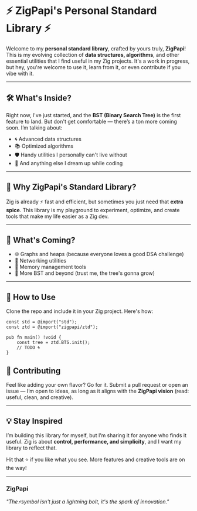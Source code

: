 # ⚡ ZigPapi's Personal Standard Library ⚡

Welcome to my **personal standard library**, crafted by yours truly, **ZigPapi**! This is my evolving collection of **data structures, algorithms**, and other essential utilities that I find useful in my Zig projects. It's a work in progress, but hey, you're welcome to use it, learn from it, or even contribute if you vibe with it.

---

## 🛠 What's Inside?
Right now, I've just started, and the **BST (Binary Search Tree)** is the first feature to land. But don't get comfortable — there’s a ton more coming soon. I’m talking about:
- 🌀 Advanced data structures
- 📚 Optimized algorithms
- 🛡️ Handy utilities I personally can't live without
- 🔧 And anything else I dream up while coding

---

## 🚀 Why ZigPapi's Standard Library?
Zig is already ⚡ fast and efficient, but sometimes you just need that **extra spice**. This library is my playground to experiment, optimize, and create tools that make my life easier as a Zig dev.

---

## 🌟 What's Coming?
- 🌐 Graphs and heaps (because everyone loves a good DSA challenge)
- 🌉 Networking utilities
- 🧠 Memory management tools
- 🌲 More BST and beyond (trust me, the tree's gonna grow)

---

## 🔗 How to Use
Clone the repo and include it in your Zig project. Here's how:
```zig
const std = @import("std");
const ztd = @import("zigpapi/ztd");

pub fn main() !void {
    const tree = ztd.BTS.init();
    // TODO 🌀
}
```
## 🤝 Contributing  
Feel like adding your own flavor? Go for it. Submit a pull request or open an issue — I’m open to ideas, as long as it aligns with the **ZigPapi vision** (read: useful, clean, and creative).  

---

## 💡 Stay Inspired  
I’m building this library for myself, but I’m sharing it for anyone who finds it useful. Zig is about **control, performance, and simplicity**, and I want my library to reflect that.  

Hit that ⭐ if you like what you see. More features and creative tools are on the way!  

---

### ZigPapi  
*"The⚡symbol isn't just a lightning bolt, it's the spark of innovation."*

